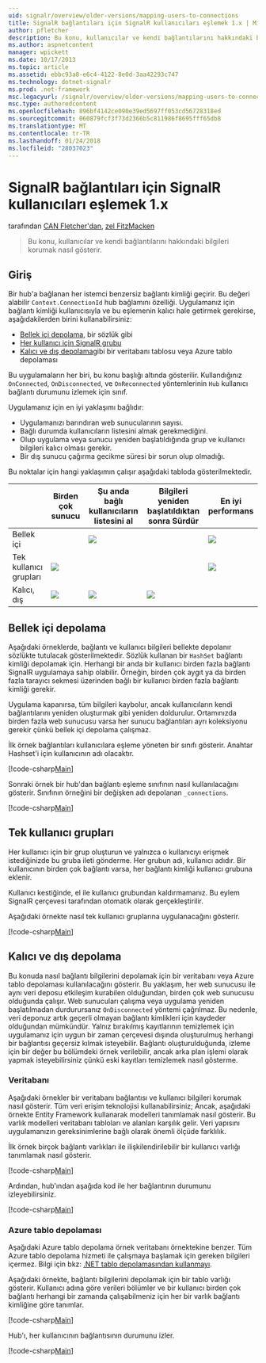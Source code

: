 ```yaml
---
uid: signalr/overview/older-versions/mapping-users-to-connections
title: SignalR bağlantıları için SignalR kullanıcıları eşlemek 1.x | Microsoft Docs
author: pfletcher
description: Bu konu, kullanıcılar ve kendi bağlantılarını hakkındaki bilgileri korumak nasıl gösterir.
ms.author: aspnetcontent
manager: wpickett
ms.date: 10/17/2013
ms.topic: article
ms.assetid: ebbc93a8-e6c4-4122-8e0d-3aa42293c747
ms.technology: dotnet-signalr
ms.prod: .net-framework
msc.legacyurl: /signalr/overview/older-versions/mapping-users-to-connections
msc.type: authoredcontent
ms.openlocfilehash: 896bf4142ce090e39ed5697ff053cd56728318ed
ms.sourcegitcommit: 060879fcf3f73d2366b5c811986f8695fff65db8
ms.translationtype: MT
ms.contentlocale: tr-TR
ms.lasthandoff: 01/24/2018
ms.locfileid: "28037023"
---
```

<a name="mapping-signalr-users-to-connections-in-signalr-1x"></a>SignalR bağlantıları için SignalR kullanıcıları eşlemek 1.x
====================
tarafından [CAN Fletcher'dan](https://github.com/pfletcher), [zel FitzMacken](https://github.com/tfitzmac)

> Bu konu, kullanıcılar ve kendi bağlantılarını hakkındaki bilgileri korumak nasıl gösterir.


## <a name="introduction"></a>Giriş

Bir hub'a bağlanan her istemci benzersiz bağlantı kimliği geçirir. Bu değeri alabilir `Context.ConnectionId` hub bağlamını özelliği. Uygulamanız için bağlantı kimliği kullanıcısıyla ve bu eşlemenin kalıcı hale getirmek gerekirse, aşağıdakilerden birini kullanabilirsiniz:

- [Bellek içi depolama](#inmemory), bir sözlük gibi
- [Her kullanıcı için SignalR grubu](#groups)
- [Kalıcı ve dış depolama](#database)gibi bir veritabanı tablosu veya Azure tablo depolaması

Bu uygulamaların her biri, bu konu başlığı altında gösterilir. Kullandığınız `OnConnected`, `OnDisconnected`, ve `OnReconnected` yöntemlerinin `Hub` kullanıcı bağlantı durumunu izlemek için sınıf.

Uygulamanız için en iyi yaklaşımı bağlıdır:

- Uygulamanızı barındıran web sunucularının sayısı.
- Bağlı durumda kullanıcıların listesini almak gerekmediğini.
- Olup uygulama veya sunucu yeniden başlatıldığında grup ve kullanıcı bilgileri kalıcı olması gerekir.
- Bir dış sunucu çağırma gecikme süresi bir sorun olup olmadığı.

Bu noktalar için hangi yaklaşımın çalışır aşağıdaki tabloda gösterilmektedir.

|  | Birden çok sunucu | Şu anda bağlı kullanıcıların listesini al | Bilgileri yeniden başlatıldıktan sonra Sürdür | En iyi performans |
| --- | --- | --- | --- | --- |
| Bellek içi |  | ![](mapping-users-to-connections/_static/image1.png) |  | ![](mapping-users-to-connections/_static/image2.png) |
| Tek kullanıcı grupları | ![](mapping-users-to-connections/_static/image3.png) |  |  | ![](mapping-users-to-connections/_static/image4.png) |
| Kalıcı, dış | ![](mapping-users-to-connections/_static/image5.png) | ![](mapping-users-to-connections/_static/image6.png) | ![](mapping-users-to-connections/_static/image7.png) |  |

<a id="inmemory"></a>

## <a name="in-memory-storage"></a>Bellek içi depolama

Aşağıdaki örneklerde, bağlantı ve kullanıcı bilgileri bellekte depolanır sözlükte tutulacak gösterilmektedir. Sözlük kullanan bir `HashSet` bağlantı kimliği depolamak için. Herhangi bir anda bir kullanıcı birden fazla bağlantı SignalR uygulamaya sahip olabilir. Örneğin, birden çok aygıt ya da birden fazla tarayıcı sekmesi üzerinden bağlı bir kullanıcı birden fazla bağlantı kimliği gerekir.

Uygulama kapanırsa, tüm bilgileri kaybolur, ancak kullanıcıların kendi bağlantılarını yeniden oluşturmak gibi yeniden doldurulur. Ortamınızda birden fazla web sunucusu varsa her sunucu bağlantıları ayrı koleksiyonu gerekir çünkü bellek içi depolama çalışmaz.

İlk örnek bağlantıları kullanıcılara eşleme yöneten bir sınıfı gösterir. Anahtar Hashset'i için kullanıcının adı olacaktır.

[!code-csharp[Main](mapping-users-to-connections/samples/sample1.cs)]

Sonraki örnek bir hub'dan bağlantı eşleme sınıfının nasıl kullanılacağını gösterir. Sınıfının örneğini bir değişken adı depolanan `_connections`.

[!code-csharp[Main](mapping-users-to-connections/samples/sample2.cs)]

<a id="groups"></a>

## <a name="single-user-groups"></a>Tek kullanıcı grupları

Her kullanıcı için bir grup oluşturun ve yalnızca o kullanıcıyı erişmek istediğinizde bu gruba ileti gönderme. Her grubun adı, kullanıcı adıdır. Bir kullanıcının birden çok bağlantı varsa, her bağlantı kimliği kullanıcı grubuna eklenir.

Kullanıcı kestiğinde, el ile kullanıcı grubundan kaldırmamanız. Bu eylem SignalR çerçevesi tarafından otomatik olarak gerçekleştirilir.

Aşağıdaki örnekte nasıl tek kullanıcı gruplarına uygulanacağını gösterir.

[!code-csharp[Main](mapping-users-to-connections/samples/sample3.cs)]

<a id="database"></a>

## <a name="permanent-external-storage"></a>Kalıcı ve dış depolama

Bu konuda nasıl bağlantı bilgilerini depolamak için bir veritabanı veya Azure tablo depolaması kullanılacağını gösterir. Bu yaklaşım, her web sunucusu ile aynı veri deposu etkileşim kurabilen olduğundan, birden çok web sunucusu olduğunda çalışır. Web sunucuları çalışma veya uygulama yeniden başlatılmadan durdurursanız `OnDisconnected` yöntemi çağrılmaz. Bu nedenle, veri deponuz artık geçerli olmayan bağlantı kimlikleri için kaydeder olduğundan mümkündür. Yalnız bırakılmış kayıtlarının temizlemek için uygulamanız için uygun bir zaman çerçevesi dışında oluşturulmuş herhangi bir bağlantısı geçersiz kılmak isteyebilir. Bağlantı oluşturulduğunda, izleme için bir değer bu bölümdeki örnek verilebilir, ancak arka plan işlemi olarak yapmak isteyebilirsiniz çünkü eski kayıtları temizlemek nasıl gösterme.

### <a name="database"></a>Veritabanı

Aşağıdaki örnekler bir veritabanı bağlantısı ve kullanıcı bilgileri korumak nasıl gösterir. Tüm veri erişim teknolojisi kullanabilirsiniz; Ancak, aşağıdaki örnekte Entity Framework kullanarak modelleri tanımlamak nasıl gösterir. Bu varlık modelleri veritabanı tabloları ve alanları karşılık gelir. Veri yapısını uygulamanızın gereksinimlerine bağlı olarak önemli ölçüde farklılık.

İlk örnek birçok bağlantı varlıkları ile ilişkilendirilebilir bir kullanıcı varlığı tanımlamak nasıl gösterir.

[!code-csharp[Main](mapping-users-to-connections/samples/sample4.cs)]

Ardından, hub'ından aşağıda kod ile her bağlantının durumunu izleyebilirsiniz.

[!code-csharp[Main](mapping-users-to-connections/samples/sample5.cs)]

### <a name="azure-table-storage"></a>Azure tablo depolaması

Aşağıdaki Azure tablo depolama örnek veritabanı örnektekine benzer. Tüm Azure tablo depolama hizmeti ile çalışmaya başlamak için gereken bilgileri içermez. Bilgi için bkz: [.NET tablo depolamasından kullanmayı](https://azure.microsoft.com/documentation/articles/storage-dotnet-how-to-use-tables/).

Aşağıdaki örnekte, bağlantı bilgilerini depolamak için bir tablo varlığı gösterir. Kullanıcı adına göre verileri bölümler ve bir kullanıcı birden çok bağlantı herhangi bir zamanda çalışabilmeniz için her bir varlık bağlantı kimliğine göre tanımlar.

[!code-csharp[Main](mapping-users-to-connections/samples/sample6.cs)]

Hub'ı, her kullanıcının bağlantısının durumunu izler.

[!code-csharp[Main](mapping-users-to-connections/samples/sample7.cs)]
